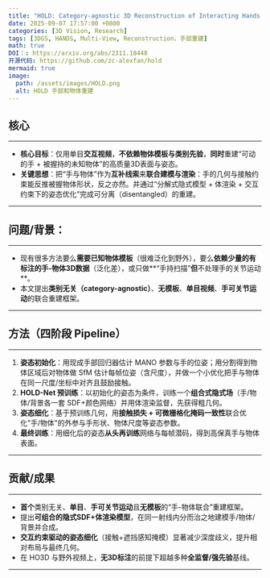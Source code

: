```yaml
---
title: "HOLD: Category-agnostic 3D Reconstruction of Interacting Hands and Objects from Video"
date: 2025-09-07 17:57:00 +0800
categories: [3D Vision, Research]
tags: [3DGS, HANDS, Multi-View, Reconstruction，手部重建]
math: true
DOI：: https://arxiv.org/abs/2311.18448
开源代码: https://github.com/zc-alexfan/hold
mermaid: true
image:
  path: /assets/images/HOLD.png
  alt: HOLD 手部和物体重建
---
```



## 核心

---

- **核心目标**：仅用单目**交互视频**，**不依赖物体模板与类别先验**，**同时**重建“可动的手 + 被握持的未知物体”的高质量3D表面与姿态。
- **关键思想**：把“手与物体”作为**互补线索**来**联合建模与渲染**：手的几何与接触约束能反推被握物体形状，反之亦然。并通过“分解式隐式模型 + 体渲染 + 交互约束下的姿态优化”完成可分离（disentangled）的重建。

---

## 问题/背景：

---

- 现有很多方法要么**需要已知物体模板**（很难泛化到野外），要么**依赖少量的有标注的手-物体3D数据**（泛化差），或只做**“手持扫描”**但**不处理手的关节运动**。
- 本文提出**类别无关（category-agnostic）**、**无模板**、**单目视频**、**手可关节运动**的联合重建框架。

---

## 方法（四阶段 Pipeline）

---

1. **姿态初始化**：用现成手部回归器估计 MANO 参数与手的位姿；用分割得到物体区域后对物体做 SfM 估计每帧位姿（含尺度），并做一个小优化把手与物体在同一尺度/坐标中对齐且鼓励接触。
2. **HOLD-Net 预训练**：以初始化的姿态为条件，训练一个**组合式隐式场**（手/物体/背景各一套 SDF+颜色网络）并用体渲染监督，先获得粗几何。
3. **姿态细化**：基于预训练几何，用**接触损失 + 可微栅格化掩码一致性**联合优化"手/物体"的外参与手形状、物体尺度等姿态参数。
4. **最终训练**：用细化后的姿态**从头再训练**网络与每帧潜码，得到高保真手与物体表面。

---

## 贡献/成果

---

- **首个**类别无关、**单目**、**手可关节运动**且**无模板**的“手-物体联合”重建框架。
- 提出**可组合的隐式SDF+体渲染模型**，在同一射线内分而治之地建模手/物体/背景并合成。
- **交互约束驱动的姿态细化**（接触+遮挡感知掩模）显著减少深度歧义，提升相对布局与最终几何。
- 在 HO3D 与野外视频上，**无3D标注**的前提下超越多种**全监督/强先验**基线。

---